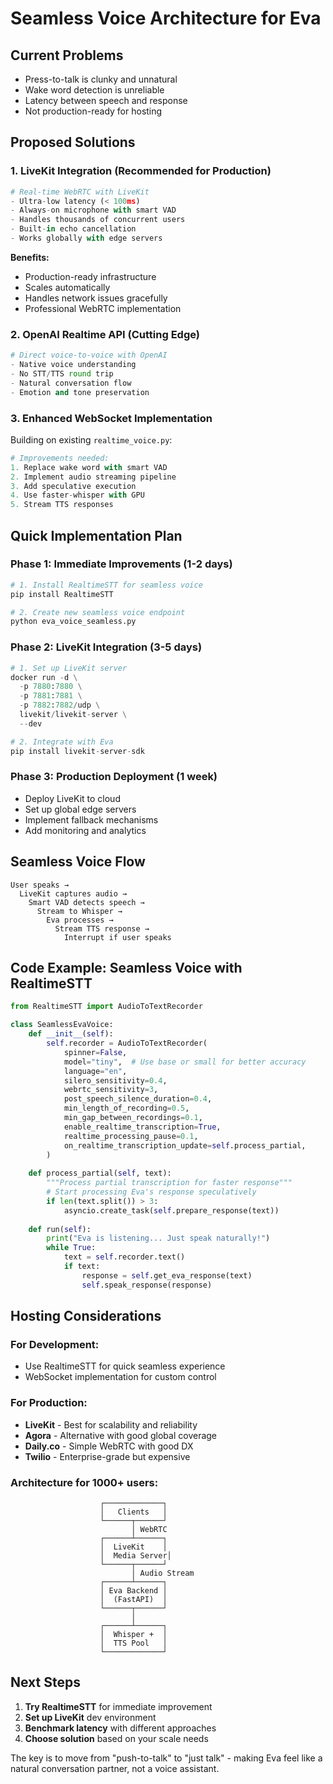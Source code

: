 # Seamless Voice Architecture for Eva

## Current Problems
- Press-to-talk is clunky and unnatural
- Wake word detection is unreliable
- Latency between speech and response
- Not production-ready for hosting

## Proposed Solutions

### 1. **LiveKit Integration (Recommended for Production)**
```python
# Real-time WebRTC with LiveKit
- Ultra-low latency (< 100ms)
- Always-on microphone with smart VAD
- Handles thousands of concurrent users
- Built-in echo cancellation
- Works globally with edge servers
```

**Benefits:**
- Production-ready infrastructure
- Scales automatically
- Handles network issues gracefully
- Professional WebRTC implementation

### 2. **OpenAI Realtime API (Cutting Edge)**
```python
# Direct voice-to-voice with OpenAI
- Native voice understanding
- No STT/TTS round trip
- Natural conversation flow
- Emotion and tone preservation
```

### 3. **Enhanced WebSocket Implementation**
Building on existing `realtime_voice.py`:

```python
# Improvements needed:
1. Replace wake word with smart VAD
2. Implement audio streaming pipeline
3. Add speculative execution
4. Use faster-whisper with GPU
5. Stream TTS responses
```

## Quick Implementation Plan

### Phase 1: Immediate Improvements (1-2 days)
```bash
# 1. Install RealtimeSTT for seamless voice
pip install RealtimeSTT

# 2. Create new seamless voice endpoint
python eva_voice_seamless.py
```

### Phase 2: LiveKit Integration (3-5 days)
```python
# 1. Set up LiveKit server
docker run -d \
  -p 7880:7880 \
  -p 7881:7881 \
  -p 7882:7882/udp \
  livekit/livekit-server \
  --dev

# 2. Integrate with Eva
pip install livekit-server-sdk
```

### Phase 3: Production Deployment (1 week)
- Deploy LiveKit to cloud
- Set up global edge servers
- Implement fallback mechanisms
- Add monitoring and analytics

## Seamless Voice Flow

```
User speaks → 
  LiveKit captures audio → 
    Smart VAD detects speech → 
      Stream to Whisper → 
        Eva processes → 
          Stream TTS response → 
            Interrupt if user speaks
```

## Code Example: Seamless Voice with RealtimeSTT

```python
from RealtimeSTT import AudioToTextRecorder

class SeamlessEvaVoice:
    def __init__(self):
        self.recorder = AudioToTextRecorder(
            spinner=False,
            model="tiny",  # Use base or small for better accuracy
            language="en",
            silero_sensitivity=0.4,
            webrtc_sensitivity=3,
            post_speech_silence_duration=0.4,
            min_length_of_recording=0.5,
            min_gap_between_recordings=0.1,
            enable_realtime_transcription=True,
            realtime_processing_pause=0.1,
            on_realtime_transcription_update=self.process_partial,
        )
        
    def process_partial(self, text):
        """Process partial transcription for faster response"""
        # Start processing Eva's response speculatively
        if len(text.split()) > 3:
            asyncio.create_task(self.prepare_response(text))
    
    def run(self):
        print("Eva is listening... Just speak naturally!")
        while True:
            text = self.recorder.text()
            if text:
                response = self.get_eva_response(text)
                self.speak_response(response)
```

## Hosting Considerations

### For Development:
- Use RealtimeSTT for quick seamless experience
- WebSocket implementation for custom control

### For Production:
- **LiveKit** - Best for scalability and reliability
- **Agora** - Alternative with good global coverage
- **Daily.co** - Simple WebRTC with good DX
- **Twilio** - Enterprise-grade but expensive

### Architecture for 1000+ users:
```
                    ┌─────────────┐
                    │   Clients   │
                    └──────┬──────┘
                           │ WebRTC
                    ┌──────┴──────┐
                    │  LiveKit    │
                    │  Media Server│
                    └──────┬──────┘
                           │ Audio Stream
                    ┌──────┴──────┐
                    │ Eva Backend │
                    │  (FastAPI)  │
                    └──────┬──────┘
                           │
                    ┌──────┴──────┐
                    │  Whisper +  │
                    │  TTS Pool   │
                    └─────────────┘
```

## Next Steps

1. **Try RealtimeSTT** for immediate improvement
2. **Set up LiveKit** dev environment  
3. **Benchmark latency** with different approaches
4. **Choose solution** based on your scale needs

The key is to move from "push-to-talk" to "just talk" - making Eva feel like a natural conversation partner, not a voice assistant.
